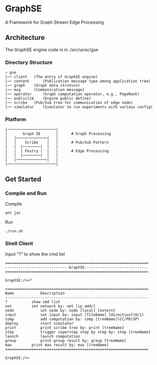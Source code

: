 # GraphSE
A Framework for Graph Stream Edge Processing

## Architecture
The GraphSE engine code is in ./src/ucsc/gse

### Directory Structure
```
─ gse
|── client 	 (The entry of GraphSE engine)
|── content 	 (Publication message type among application tree)
|── graph 	 (Graph data struture)
|── msg 	 (Communication message)
|── operator 	 (Graph computation operator, e.g., PageRank)
|── publiclib 	 (Engine public define)
|── scribe 	 (Pub/Sub tree for communication of edge node)
|── simulator 	 (Simulator to run experiments with various config)
```

### Platform
```
|──────────────────────|
|       Graph SE       |      # Graph Processing
|   |──────────────|   |
|   |    Scribe    |   |      # Pub/Sub Pattern
|   |  |────────|  |   |
|   |  | Pastry |  |   |      # Edge Processing
|   |  |────────|  |   |
|   |──────────────|   |
|──────────────────────|
```

## Get Started
### Compile and Run
Compile
```
ant jar
```
Run
```
./run.sh
```

### Shell Client
Input "?" to show the cmd list
```
=================================================================
-----------------------------GraphSE-----------------------------
=================================================================

GraphSE:/>>?

=================================================================
Name			Description
-----------------------------------------------------------------
?			show cmd list
net			set network by: net [ip addr]
node			set node by: node [local] [extern]
input			set input by: input [fileName] [direction](0/1)
comp			add computation by: comp [treeName](CC/PR/SP)
deploy			start simulator
print			print scribe tree by: print [treeName]
step			trigger superstep step by step by: step [treeName]
launch			launch computation
group			print group result by: group [treeName]
max			print max result by: max [treeName]
=================================================================

GraphSE:/>>
```